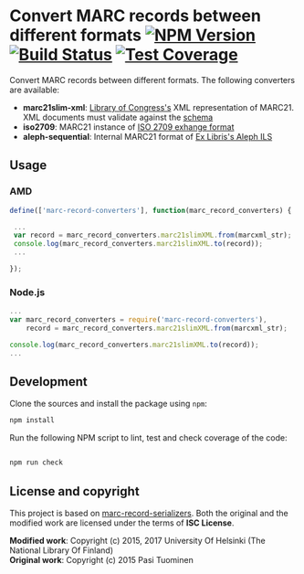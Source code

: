 # Convert MARC records between different formats [![NPM Version](https://img.shields.io/npm/v/@natlibfi/marc-record-converters.svg)](https://npmjs.org/package/@natlibfi/marc-record-converters) [![Build Status](https://travis-ci.org/NatLibFi/marc-record-converters.svg)](https://travis-ci.org/NatLibFi/marc-record-converters) [![Test Coverage](https://codeclimate.com/github/NatLibFi/marc-record-converters/badges/coverage.svg)](https://codeclimate.com/github/NatLibFi/marc-record-converters/coverage)

Convert MARC records between different formats. The following converters are available:

- **marc21slim-xml**: [Library of Congress's](https://www.loc.gov) XML representation of MARC21. XML documents must validate against the [schema](https://www.loc.gov/standards/marcxml/schema/MARC21slim.xsd)
- **iso2709**: MARC21 instance of [ISO 2709 exhange format](http://www.iso.org/iso/iso_catalogue/catalogue_tc/catalogue_detail.htm?csnumber=41319)
- **aleph-sequential**: Internal MARC21 format of [Ex Libris's Aleph ILS](http://www.exlibrisgroup.com/category/Aleph)

## Usage

### AMD
```js
define(['marc-record-converters'], function(marc_record_converters) {

 ...
 var record = marc_record_converters.marc21slimXML.from(marcxml_str);
 console.log(marc_record_converters.marc21slimXML.to(record));
 ...

});
```

### Node.js
```js
...
var marc_record_converters = require('marc-record-converters'),
    record = marc_record_converters.marc21slimXML.from(marcxml_str);

console.log(marc_record_converters.marc21slimXML.to(record));
...
```

## Development 

Clone the sources and install the package using `npm`:

```sh
npm install
```

Run the following NPM script to lint, test and check coverage of the code:

```javascript

npm run check

```

## License and copyright

This project is based on [marc-record-serializers](https://github.com/petuomin/marc-record-serializers). Both the original and the modified work are licensed under the terms of **ISC License**.

**Modified work**: Copyright (c) 2015, 2017 University Of Helsinki (The National Library Of Finland)  
**Original work**: Copyright (c) 2015 Pasi Tuominen
